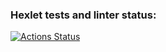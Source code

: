 ### Hexlet tests and linter status:
[![Actions Status](https://github.com/durgedancing/data-analytics-project-92/workflows/hexlet-check/badge.svg)](https://github.com/durgedancing/data-analytics-project-92/actions)
